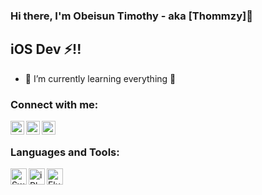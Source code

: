 ### Hi there, I'm Obeisun Timothy - aka [Thommzy]👋

## iOS Dev ⚡!!

- 🌱 I’m currently learning everything 🤣

### Connect with me:

[<img align="left" alt="codeSTACKr | Twitter" width="22px" src="https://cdn.jsdelivr.net/npm/simple-icons@v3/icons/twitter.svg" />][twitter]
[<img align="left" alt="codeSTACKr | LinkedIn" width="22px" src="https://cdn.jsdelivr.net/npm/simple-icons@v3/icons/linkedin.svg" />][linkedin]
[<img align="left" alt="codeSTACKr | Instagram" width="22px" src="https://cdn.jsdelivr.net/npm/simple-icons@v3/icons/instagram.svg" />][instagram]

<br />

### Languages and Tools:

[<img align="left" alt="Swift" width="26px" src="https://mpng.subpng.com/20180619/wfr/kisspng-swift-apple-logo-objective-c-5b28a6c3713139.5003729715293907874637.jpg" />][linkedin]
[<img align="left" alt="iPhones" width="26px" src="https://toppng.com/uploads/preview/apple-logo-black-rounded-png-image-apple-png-transparent-logo-11562980861z576l4liuc.png" />][linkedin]
[<img align="left" alt="Flutter" width="26px" src="https://p.kindpng.com/picc/s/355-3557482_flutter-logo-png-transparent-png.png" />][linkedin]

<br />
<br />

[twitter]: https://twitter.com/thommzy
[instagram]: https://instagram.com/tomcodes__
[linkedin]: https://www.linkedin.com/in/obeisun-timothy-91758a149/
